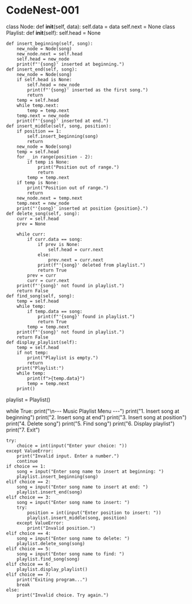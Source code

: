 # CodeNest-001
class Node:
    def __init__(self, data):
        self.data = data
        self.next = None
class Playlist:
    def __init__(self):
        self.head = None

    def insert_beginning(self, song):
        new_node = Node(song)
        new_node.next = self.head
        self.head = new_node
        print(f"'{song}' inserted at beginning.")
    def insert_end(self, song):
        new_node = Node(song)
        if self.head is None:
            self.head = new_node
            print(f"'{song}' inserted as the first song.")
            return
        temp = self.head
        while temp.next:
            temp = temp.next
        temp.next = new_node
        print(f"'{song}' inserted at end.")
    def insert_middle(self, song, position):
        if position == 1:
            self.insert_beginning(song)
            return
        new_node = Node(song)
        temp = self.head
        for _ in range(position - 2):
            if temp is None:
                print("Position out of range.")
                return
            temp = temp.next
        if temp is None:
            print("Position out of range.")
            return
        new_node.next = temp.next
        temp.next = new_node
        print("'{song}' inserted at position {position}.")
    def delete_song(self, song):
        curr = self.head
        prev = None

        while curr:
            if curr.data == song:
                if prev is None:
                    self.head = curr.next
                else:
                    prev.next = curr.next
                print(f"'{song}' deleted from playlist.")
                return True
            prev = curr
            curr = curr.next
        print(f"'{song}' not found in playlist.")
        return False
    def find_song(self, song):
        temp = self.head
        while temp:
            if temp.data == song:
                print(f"'{song}' found in playlist.")
                return True
            temp = temp.next
        print(f"'{song}' not found in playlist.")
        return False
    def display_playlist(self):
        temp = self.head
        if not temp:
            print("Playlist is empty.")
            return
        print("Playlist:")
        while temp:
            print(f">{temp.data}")
            temp = temp.next
        print()

playlist = Playlist()

while True:
    print("\n--- Music Playlist Menu ---")
    print("1. Insert song at beginning")
    print("2. Insert song at end")
    print("3. Insert song at position")
    print("4. Delete song")
    print("5. Find song")
    print("6. Display playlist")
    print("7. Exit")

    try:
        choice = int(input("Enter your choice: "))
    except ValueError:
        print("Invalid input. Enter a number.")
        continue
    if choice == 1:
        song = input("Enter song name to insert at beginning: ")
        playlist.insert_beginning(song)
    elif choice == 2:
        song = input("Enter song name to insert at end: ")
        playlist.insert_end(song)
    elif choice == 3:
        song = input("Enter song name to insert: ")
        try:
            position = int(input("Enter position to insert: "))
            playlist.insert_middle(song, position)
        except ValueError:
            print("Invalid position.")
    elif choice == 4:
        song = input("Enter song name to delete: ")
        playlist.delete_song(song)
    elif choice == 5:
        song = input("Enter song name to find: ")
        playlist.find_song(song)
    elif choice == 6:
        playlist.display_playlist()
    elif choice == 7:
        print("Exiting program...")
        break
    else:
        print("Invalid choice. Try again.")

